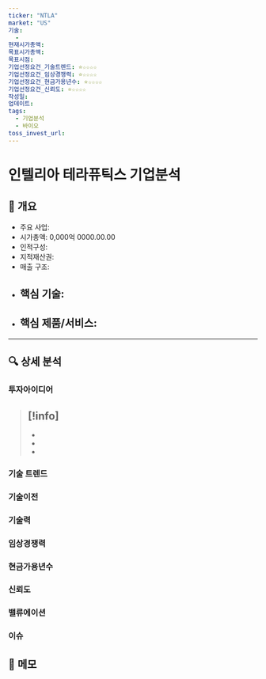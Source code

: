 ```yaml
---
ticker: "NTLA"
market: "US"
기술:
  - 
현재시가총액: 
목표시가총액: 
목표시점: 
기업선정요건_기술트렌드: ⭐☆☆☆☆
기업선정요건_임상경쟁력: ⭐☆☆☆☆
기업선정요건_현금가용년수: ⭐☆☆☆☆
기업선정요건_신뢰도: ⭐☆☆☆☆
작성일:
업데이트:
tags:
  - 기업분석
  - 바이오
toss_invest_url: 
---
```

# 인텔리아 테라퓨틱스 기업분석

## 📌 개요
- 주요 사업: 
- 시가총액: 0,000억 0000.00.00
- 인적구성: 
- 지적재산권: 
- 매출 구조:
- 핵심 기술:
	- 
- 핵심 제품/서비스:
	-
---

## 🔍 상세 분석
### 투자아이디어
>[!info]
>- 
>- 
>- 
>-


### 기술 트렌드
### 기술이전
### 기술력
### 임상경쟁력
### 현금가용년수
### 신뢰도

### 밸류에이션

### 이슈

## 📝 메모